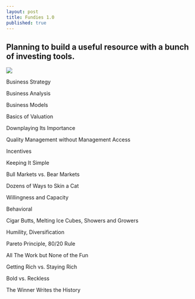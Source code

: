 ```yaml
---
layout: post
title: Fundies 1.0
published: true
---
```


## Planning to build a useful resource with a bunch of investing tools.

![]({{site.baseurl}}/https://images.unsplash.com/photo-1453413453658-27fec8f43f29?ixlib=rb-1.2.1&ixid=eyJhcHBfaWQiOjEyMDd9&auto=format&fit=crop&w=1868&q=80)

Business Strategy

Business Analysis

Business Models

Basics of Valuation

Downplaying Its Importance

Quality Management without Management Access

Incentives

Keeping It Simple

Bull Markets vs. Bear Markets

Dozens of Ways to Skin a Cat

Willingness and Capacity

Behavioral

Cigar Butts, Melting Ice Cubes, Showers and Growers

Humility, Diversification

Pareto Principle, 80/20 Rule

All The Work but None of the Fun

Getting Rich vs. Staying Rich

Bold vs. Reckless

The Winner Writes the History
